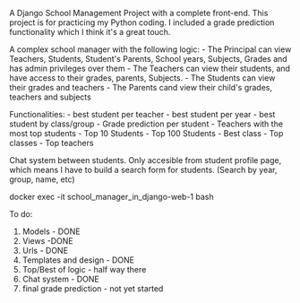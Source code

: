 A Django School Management Project with a complete front-end. This project is for practicing my Python coding. I included a grade prediction functionality which I think it's a great touch.

A complex school manager with the following logic:
    - The Principal can view Teachers, Students, Student's Parents, School years, Subjects, Grades and has admin privileges over them
    - The Teachers can view their students, and have access to their grades, parents, Subjects.
    - The Students can view their grades and teachers
    - The Parents cand view their child's grades, teachers and subjects
    
Functionalities:
    - best student per teacher
    - best student per year
    - best student by class/group
    - Grade prediction per student
    - Teachers with the most top students
    - Top 10 Students
    - Top 100 Students
    - Best class
    - Top classes
    - Top teachers

Chat system between students. Only accesible from student profile page, which means I have to build a search form for students. (Search by year, group, name, etc)

docker exec -it school_manager_in_django-web-1 bash

To do:
1. Models - DONE 
2. Views -DONE
3. Urls - DONE
4. Templates and design - DONE
5. Top/Best of logic - half way there
6. Chat system - DONE
7. final grade prediction - not yet started